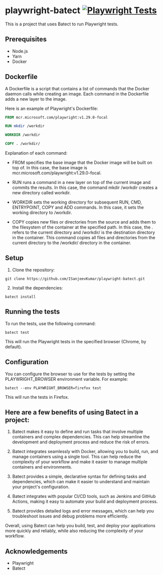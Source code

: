 # playwright-batect [![Playwright Tests](https://github.com/ISanjeevKumar/playwright-batect/actions/workflows/playwright.yml/badge.svg)](https://github.com/ISanjeevKumar/playwright-batect/actions/workflows/playwright.yml)

This is a project that uses Batect to run Playwright tests.

## Prerequisites

- Node.js
- Yarn
- Docker

## Dockerfile

A Dockerfile is a script that contains a list of commands that the Docker daemon calls while creating an image. Each command in the Dockerfile adds a new layer to the image.

Here is an example of Playwright's Dockerfile:

```Dockerfile
FROM mcr.microsoft.com/playwright:v1.29.0-focal

RUN mkdir /workdir

WORKDIR /workdir

COPY . /workdir/
```

Explanation of each command:

- FROM specifies the base image that the Docker image will be built on top of. In this case, the base image is mcr.microsoft.com/playwright:v1.29.0-focal.

- RUN runs a command in a new layer on top of the current image and commits the results. In this case, the command mkdir /workdir creates a new directory called workdir.

- WORKDIR sets the working directory for subsequent RUN, CMD, ENTRYPOINT, COPY and ADD commands. In this case, it sets the working directory to /workdir.

- COPY copies new files or directories from the source and adds them to the filesystem of the container at the specified path. In this case, the . refers to the current directory and /workdir/ is the destination directory in the container. This command copies all files and directories from the current directory to the /workdir/ directory in the container.

## Setup

1. Clone the repository:

```
git clone https://github.com/ISanjeevKumar/playwright-batect.git
```

2. Install the dependencies:

```
batect install
```

## Running the tests

To run the tests, use the following command:

```
batect test
```

This will run the Playwright tests in the specified browser (Chrome, by default).

## Configuration

You can configure the browser to use for the tests by setting the PLAYWRIGHT_BROWSER environment variable. For example:

```
batect --env PLAYWRIGHT_BROWSER=firefox test
```

This will run the tests in Firefox.

## Here are a few benefits of using Batect in a project:

1. Batect makes it easy to define and run tasks that involve multiple containers and complex dependencies. This can help streamline the development and deployment process and reduce the risk of errors.

2. Batect integrates seamlessly with Docker, allowing you to build, run, and manage containers using a single tool. This can help reduce the complexity of your workflow and make it easier to manage multiple containers and environments.

3. Batect provides a simple, declarative syntax for defining tasks and dependencies, which can make it easier to understand and maintain your project's configuration.

4. Batect integrates with popular CI/CD tools, such as Jenkins and GitHub Actions, making it easy to automate your build and deployment process.

5. Batect provides detailed logs and error messages, which can help you troubleshoot issues and debug problems more efficiently.

Overall, using Batect can help you build, test, and deploy your applications more quickly and reliably, while also reducing the complexity of your workflow.

## Acknowledgements

- Playwright
- Batect
